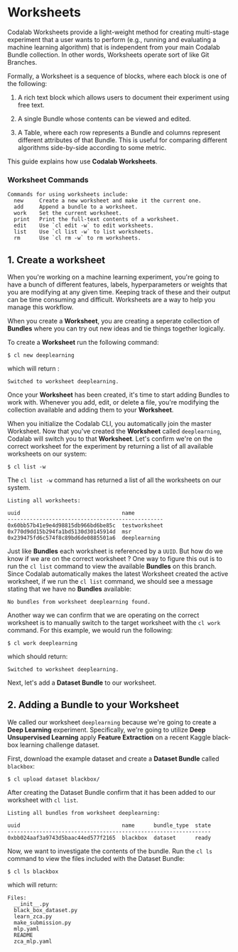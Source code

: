 # Worksheets

Codalab Worksheets provide a light-weight method for creating multi-stage experiment that a user wants to perform (e.g., running and evaluating a machine learning algorithm) that is independent from your main Codalab Bundle collection. In other words, Worksheets operate sort of like Git Branches.


Formally, a Worksheet is a sequence of blocks, where each block is one of the following:

1.  A rich text block which allows users to document their experiment using free text.

2. A single Bundle whose contents can be viewed and edited.

3.  A Table, where each row represents a Bundle and columns represent different attributes of that Bundle. This is useful for comparing different algorithms side-by-side according to some metric.


This guide explains how use **Codalab Worksheets**.

### Worksheet Commands

```
Commands for using worksheets include:
  new     Create a new worksheet and make it the current one.
  add     Append a bundle to a worksheet.
  work    Set the current worksheet.
  print   Print the full-text contents of a worksheet.
  edit    Use `cl edit -w` to edit worksheets.
  list    Use `cl list -w` to list worksheets.
  rm      Use `cl rm -w` to rm worksheets.
```


## 1. Create a worksheet
When you're working on a machine learning experiment, you're going to have a bunch of different features, labels, hyperparameters or weights that you are modifying at any given time. Keeping track of these and their output can be time consuming and difficult. Worksheets are a way to help you manage this workflow.

When you create a **Worksheet**, you are creating a seperate collection of **Bundles** where you can try out new ideas and tie things together logically.

To create a **Worksheet** run the following command:

```
$ cl new deeplearning
```

which will return :
```
Switched to worksheet deeplearning.
```

Once your **Worksheet** has been created, it's time to start adding Bundles to work with. Whenever you add, edit, or delete a file, you're modifying the collection available and adding them to your **Worksheet**.

When you initialize the Codalab CLI, you automatically join the master Worksheet. Now that you've created the **Worksheet** called `deeplearning`, Codalab will switch you to that **Worksheet**. Let's confirm we're on the correct worksheet for the experiment by returning a list of all available worksheets on our system:

```
$ cl list -w
```
The `cl list -w` command has returned a list of all the worksheets on our system.

```
Listing all worksheets:

uuid                                name
-------------------------------------------------
0x60bb57b41e9e4d98815db966bd6be85c  testworksheet
0x770d9dd15b294fa1bd5130d30145914d  msr
0x239475fd6c574f8c89bd6de0885501a6  deeplearning
```
Just like **Bundles** each worksheet is referenced by a `UUID`. But how do we know if we are on the correct worksheet ? One way to figure this out is to run the `cl list` command to view the available **Bundles** on this branch. Since Codalab automatically makes the latest Worksheet created the active worksheet, if we run the `cl list` command, we should see a message stating that we have no **Bundles** available:

```
No bundles from worksheet deeplearning found.
```
Another way we can confirm that we are operating on the correct worksheet is to manually switch to the target worksheet with the `cl work` command. For this example, we would run the following:

```
$ cl work deeplearning
```

which should return:
```
Switched to worksheet deeplearning.
```

Next, let's add a **Dataset Bundle** to our worksheet.


## 2. Adding a Bundle to your Worksheet
We called our worksheet `deeplearning` because we're going to create a **Deep Learning** experiment. Specifically, we're going to utilize **Deep Unsupervised Learning** apply **Feature Extraction** on a recent Kaggle black-box learning challenge dataset.


First, download the example dataset and create a **Dataset Bundle** called `blackbox`:

```
$ cl upload dataset blackbox/
```

After creating the Dataset Bundle confirm that it has been added to our worksheet with `cl list`.

```
Listing all bundles from worksheet deeplearning:

uuid                                name      bundle_type  state
----------------------------------------------------------------
0xbb024aaf3a9743d5baac44ed577f2165  blackbox  dataset      ready
```

Now, we want to investigate the contents of the bundle. Run the `cl ls` command to view the files included with the Dataset Bundle:

```
$ cl ls blackbox
```

which will return:

```
Files:
  __init__.py
  black_box_dataset.py
  learn_zca.py
  make_submission.py
  mlp.yaml
  README
  zca_mlp.yaml
```


